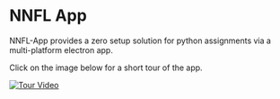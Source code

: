 # NNFL App

NNFL-App provides a zero setup solution for python assignments via a multi-platform electron app.

Click on the image below for a short tour of the app.

[![Tour Video](https://j.gifs.com/l5EDy7.gif)](https://www.youtube.com/watch?v=fiKaIJcfsAs&feature=youtu.be)
